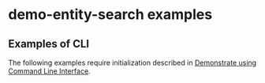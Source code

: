 # demo-entity-search examples

## Examples of CLI

The following examples require initialization described in
[Demonstrate using Command Line Interface](../README.md#demonstrate-using-command-line-interface).
